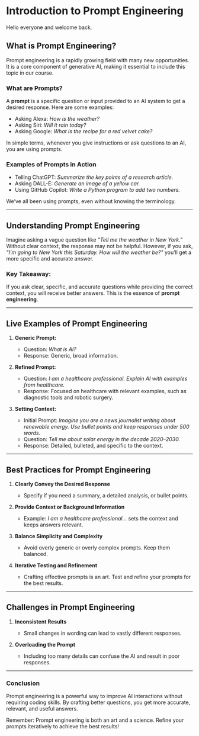 # Introduction to Prompt Engineering

Hello everyone and welcome back.

## What is Prompt Engineering?

Prompt engineering is a rapidly growing field with many new opportunities. It is a core component of generative AI, making it essential to include this topic in our course.

### What are Prompts?

A **prompt** is a specific question or input provided to an AI system to get a desired response. Here are some examples:

- Asking Alexa: *How is the weather?*
- Asking Siri: *Will it rain today?*
- Asking Google: *What is the recipe for a red velvet cake?*

In simple terms, whenever you give instructions or ask questions to an AI, you are using prompts.

### Examples of Prompts in Action

- Telling ChatGPT: *Summarize the key points of a research article.*
- Asking DALL-E: *Generate an image of a yellow car.*
- Using GitHub Copilot: *Write a Python program to add two numbers.*

We’ve all been using prompts, even without knowing the terminology.

---

## Understanding Prompt Engineering

Imagine asking a vague question like *"Tell me the weather in New York."* Without clear context, the response may not be helpful. However, if you ask, *"I’m going to New York this Saturday. How will the weather be?"* you’ll get a more specific and accurate answer.

### Key Takeaway:

If you ask clear, specific, and accurate questions while providing the correct context, you will receive better answers. This is the essence of **prompt engineering**.

---

## Live Examples of Prompt Engineering

1. **Generic Prompt:**
   - Question: *What is AI?*
   - Response: Generic, broad information.

2. **Refined Prompt:**
   - Question: *I am a healthcare professional. Explain AI with examples from healthcare.*
   - Response: Focused on healthcare with relevant examples, such as diagnostic tools and robotic surgery.

3. **Setting Context:**
   - Initial Prompt: *Imagine you are a news journalist writing about renewable energy. Use bullet points and keep responses under 500 words.*
   - Question: *Tell me about solar energy in the decade 2020–2030.*
   - Response: Detailed, bulleted, and specific to the context.

---

## Best Practices for Prompt Engineering

1. **Clearly Convey the Desired Response**
   - Specify if you need a summary, a detailed analysis, or bullet points.

2. **Provide Context or Background Information**
   - Example: *I am a healthcare professional...* sets the context and keeps answers relevant.

3. **Balance Simplicity and Complexity**
   - Avoid overly generic or overly complex prompts. Keep them balanced.

4. **Iterative Testing and Refinement**
   - Crafting effective prompts is an art. Test and refine your prompts for the best results.

---

## Challenges in Prompt Engineering

1. **Inconsistent Results**
   - Small changes in wording can lead to vastly different responses.

2. **Overloading the Prompt**
   - Including too many details can confuse the AI and result in poor responses.

---

### Conclusion

Prompt engineering is a powerful way to improve AI interactions without requiring coding skills. By crafting better questions, you get more accurate, relevant, and useful answers.

Remember: Prompt engineering is both an art and a science. Refine your prompts iteratively to achieve the best results!
